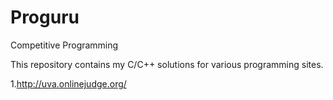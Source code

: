 Proguru
===
Competitive Programming

This repository contains my C/C++ solutions for various programming sites.

1.http://uva.onlinejudge.org/
